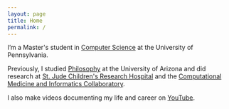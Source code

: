 ```yaml
---
layout: page
title: Home
permalink: /
---
```


I’m a Master's student in [Computer Science](https://online.seas.upenn.edu/degrees/mcit-online/) at the University of Pennsylvania.

Previously, I studied [Philosophy](https://philosophy.arizona.edu/) at the University of Arizona and did research at [St. Jude Children's Research Hospital](https://www.stjude.org/) and the [Computational Medicine and Informatics Collaboratory](https://com-in.collab.arizona.edu/).

I also make videos documenting my life and career on [YouTube](http://www.youtube.com/c/cedricvicera).
